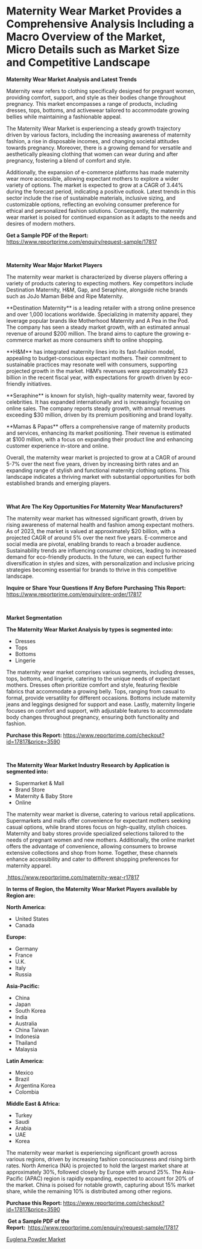 <p><h1>Maternity Wear Market Provides a Comprehensive Analysis Including a Macro Overview of the Market, Micro Details such as Market Size and Competitive Landscape</h1></p><p><strong>Maternity Wear Market Analysis and Latest Trends</strong></p>
<p><p>Maternity wear refers to clothing specifically designed for pregnant women, providing comfort, support, and style as their bodies change throughout pregnancy. This market encompasses a range of products, including dresses, tops, bottoms, and activewear tailored to accommodate growing bellies while maintaining a fashionable appeal.</p><p>The Maternity Wear Market is experiencing a steady growth trajectory driven by various factors, including the increasing awareness of maternity fashion, a rise in disposable incomes, and changing societal attitudes towards pregnancy. Moreover, there is a growing demand for versatile and aesthetically pleasing clothing that women can wear during and after pregnancy, fostering a blend of comfort and style.</p><p>Additionally, the expansion of e-commerce platforms has made maternity wear more accessible, allowing expectant mothers to explore a wider variety of options. The market is expected to grow at a CAGR of 3.44% during the forecast period, indicating a positive outlook. Latest trends in this sector include the rise of sustainable materials, inclusive sizing, and customizable options, reflecting an evolving consumer preference for ethical and personalized fashion solutions. Consequently, the maternity wear market is poised for continued expansion as it adapts to the needs and desires of modern mothers.</p></p>
<p><strong>Get a Sample PDF of the Report:&nbsp;</strong> <a href="https://www.reportprime.com/enquiry/request-sample/17817?utm_campaign=3253&utm_medium=2&utm_source=Github&utm_content=ia&utm_term=18032025&utm_id=maternity-wear">https://www.reportprime.com/enquiry/request-sample/17817</a></p>
<p>&nbsp;</p>
<p><strong>Maternity Wear Major Market Players</strong></p>
<p><p>The maternity wear market is characterized by diverse players offering a variety of products catering to expecting mothers. Key competitors include Destination Maternity, H&M, Gap, and Seraphine, alongside niche brands such as JoJo Maman Bébé and Ripe Maternity.</p><p>**Destination Maternity** is a leading retailer with a strong online presence and over 1,000 locations worldwide. Specializing in maternity apparel, they leverage popular brands like Motherhood Maternity and A Pea in the Pod. The company has seen a steady market growth, with an estimated annual revenue of around $200 million. The brand aims to capture the growing e-commerce market as more consumers shift to online shopping.</p><p>**H&M** has integrated maternity lines into its fast-fashion model, appealing to budget-conscious expectant mothers. Their commitment to sustainable practices may resonate well with consumers, supporting projected growth in the market. H&M’s revenues were approximately $23 billion in the recent fiscal year, with expectations for growth driven by eco-friendly initiatives.</p><p>**Seraphine** is known for stylish, high-quality maternity wear, favored by celebrities. It has expanded internationally and is increasingly focusing on online sales. The company reports steady growth, with annual revenues exceeding $30 million, driven by its premium positioning and brand loyalty.</p><p>**Mamas & Papas** offers a comprehensive range of maternity products and services, enhancing its market positioning. Their revenue is estimated at $100 million, with a focus on expanding their product line and enhancing customer experience in-store and online.</p><p>Overall, the maternity wear market is projected to grow at a CAGR of around 5-7% over the next five years, driven by increasing birth rates and an expanding range of stylish and functional maternity clothing options. This landscape indicates a thriving market with substantial opportunities for both established brands and emerging players.</p></p>
<p>&nbsp;</p>
<p><strong>What Are The Key Opportunities For Maternity Wear Manufacturers?</strong></p>
<p><p>The maternity wear market has witnessed significant growth, driven by rising awareness of maternal health and fashion among expectant mothers. As of 2023, the market is valued at approximately $20 billion, with a projected CAGR of around 5% over the next five years. E-commerce and social media are pivotal, enabling brands to reach a broader audience. Sustainability trends are influencing consumer choices, leading to increased demand for eco-friendly products. In the future, we can expect further diversification in styles and sizes, with personalization and inclusive pricing strategies becoming essential for brands to thrive in this competitive landscape.</p></p>
<p><strong>Inquire or Share Your Questions If Any Before Purchasing This Report:</strong> <a href="https://www.reportprime.com/enquiry/pre-order/17817?utm_campaign=3253&utm_medium=2&utm_source=Github&utm_content=ia&utm_term=18032025&utm_id=maternity-wear">https://www.reportprime.com/enquiry/pre-order/17817</a></p>
<p>&nbsp;</p>
<p><strong>Market Segmentation</strong></p>
<p><strong>The Maternity Wear Market Analysis by types is segmented into:</strong></p>
<p><ul><li>Dresses</li><li>Tops</li><li>Bottoms</li><li>Lingerie</li></ul></p>
<p><p>The maternity wear market comprises various segments, including dresses, tops, bottoms, and lingerie, catering to the unique needs of expectant mothers. Dresses often prioritize comfort and style, featuring flexible fabrics that accommodate a growing belly. Tops, ranging from casual to formal, provide versatility for different occasions. Bottoms include maternity jeans and leggings designed for support and ease. Lastly, maternity lingerie focuses on comfort and support, with adjustable features to accommodate body changes throughout pregnancy, ensuring both functionality and fashion.</p></p>
<p><strong>Purchase this Report:&nbsp;</strong><a href="https://www.reportprime.com/checkout?id=17817&price=3590&utm_campaign=3253&utm_medium=2&utm_source=Github&utm_content=ia&utm_term=18032025&utm_id=maternity-wear">https://www.reportprime.com/checkout?id=17817&price=3590</a></p>
<p>&nbsp;</p>
<p><strong>The Maternity Wear Market Industry Research by Application is segmented into:</strong></p>
<p><ul><li>Supermarket & Mall</li><li>Brand Store</li><li>Maternity & Baby Store</li><li>Online</li></ul></p>
<p><p>The maternity wear market is diverse, catering to various retail applications. Supermarkets and malls offer convenience for expectant mothers seeking casual options, while brand stores focus on high-quality, stylish choices. Maternity and baby stores provide specialized selections tailored to the needs of pregnant women and new mothers. Additionally, the online market offers the advantage of convenience, allowing consumers to browse extensive collections and shop from home. Together, these channels enhance accessibility and cater to different shopping preferences for maternity apparel.</p></p>
<p><a href="https://www.reportprime.com/maternity-wear-r17817?utm_campaign=3253&utm_medium=2&utm_source=Github&utm_content=ia&utm_term=18032025&utm_id=maternity-wear">&nbsp;https://www.reportprime.com/maternity-wear-r17817</a></p>
<p><strong>In terms of Region, the Maternity Wear Market Players available by Region are:</strong></p>
<p>
    <p> <strong> North America: </strong>
        <ul>
            <li>United States</li>
            <li>Canada</li>
        </ul>
        </p> 
    <p> <strong> Europe: </strong>
        <ul>
            <li>Germany</li>
            <li>France</li>
            <li>U.K.</li>
            <li>Italy</li>
            <li>Russia</li>
        </ul>
        </p> 
    <p> <strong> Asia-Pacific: </strong>
        <ul>
            <li>China</li>
            <li>Japan</li>
            <li>South Korea</li>
            <li>India</li>
            <li>Australia</li>
            <li>China Taiwan</li>
            <li>Indonesia</li>
            <li>Thailand</li>
            <li>Malaysia</li>
        </ul>
        </p> 
    <p> <strong> Latin America: </strong>
        <ul>
            <li>Mexico</li>
            <li>Brazil</li>
            <li>Argentina Korea</li>
            <li>Colombia</li>
        </ul>
        </p> 
    <p> <strong> Middle East & Africa: </strong>
        <ul>
            <li>Turkey</li>
            <li>Saudi</li>
            <li>Arabia</li>
            <li>UAE</li>
            <li>Korea</li>
        </ul>
    </p>
    </p>
<p><p>The maternity wear market is experiencing significant growth across various regions, driven by increasing fashion consciousness and rising birth rates. North America (NA) is projected to hold the largest market share at approximately 30%, followed closely by Europe with around 25%. The Asia-Pacific (APAC) region is rapidly expanding, expected to account for 20% of the market. China is poised for notable growth, capturing about 15% market share, while the remaining 10% is distributed among other regions.</p></p>
<p><strong>Purchase this Report: </strong><a href="https://www.reportprime.com/checkout?id=17817&price=3590&utm_campaign=3253&utm_medium=2&utm_source=Github&utm_content=ia&utm_term=18032025&utm_id=maternity-wear">https://www.reportprime.com/checkout?id=17817&price=3590</a></p>
<p>&nbsp;<strong>Get a Sample PDF of the Report:&nbsp;&nbsp;</strong><a href="https://www.reportprime.com/enquiry/request-sample/17817?utm_campaign=3253&utm_medium=2&utm_source=Github&utm_content=ia&utm_term=18032025&utm_id=maternity-wear">https://www.reportprime.com/enquiry/request-sample/17817</a></p>
<p><strong></strong></p>
<p><p><a href="https://github.com/momossidram/Market-Research-Report-List-1/blob/main/euglena-powder-market.md?utm_campaign=3253&utm_medium=2&utm_source=Github&utm_content=ia&utm_term=18032025&utm_id=maternity-wear">Euglena Powder Market</a></p></p>